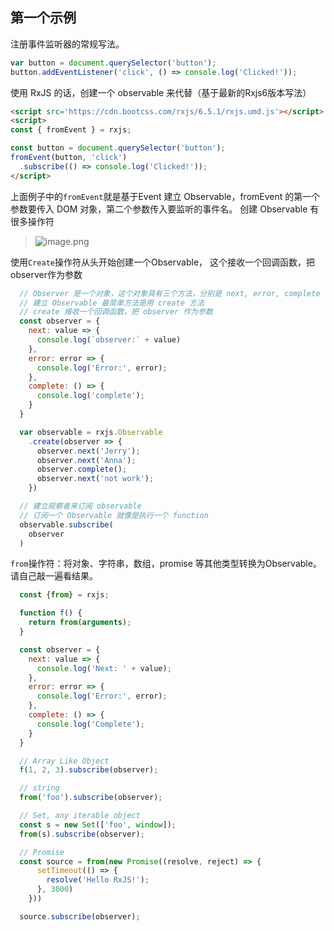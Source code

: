 ## 第一个示例
注册事件监听器的常规写法。
```javascript
var button = document.querySelector('button');
button.addEventListener('click', () => console.log('Clicked!'));
```
使用 RxJS 的话，创建一个 observable 来代替（基于最新的Rxjs6版本写法）
```html
<script src='https://cdn.bootcss.com/rxjs/6.5.1/rxjs.umd.js'></script>
<script>
const { fromEvent } = rxjs;

const button = document.querySelector('button');
fromEvent(button, 'click')
  .subscribe(() => console.log('Clicked!'));
</script>
```

上面例子中的`fromEvent`就是基于Event 建立 Observable，fromEvent 的第一个参数要传入 DOM 对象，第二个参数传入要监听的事件名。
创建 Observable 有很多操作符
> ![image.png](https://hexo-blog.pek3b.qingstor.com/upload_images/71414-4d9152d109b45dc5.png?imageMogr2/auto-orient/strip%7CimageView2/2/w/1240)

使用`Create`操作符从头开始创建一个Observable， 这个接收一个回调函数，把observer作为参数

```javascript
  // Observer 是一个对象，这个对象具有三个方法，分别是 next, error, complete
  // 建立 Observable 最简单方法是用 create 方法
  // create 接收一个回调函数，把 observer 作为参数
  const observer = {
    next: value => {
      console.log(`observer:` + value)
    },
    error: error => {
      console.log('Error:', error);
    },
    complete: () => {
      console.log('complete');
    }
  }

  var observable = rxjs.Observable
    .create(observer => {
      observer.next('Jerry');
      observer.next('Anna');
      observer.complete();
      observer.next('not work');
    })

  // 建立观察者来订阅 observable
  // 订阅一个 Observable 就像是执行一个 function
  observable.subscribe(
    observer
  )
```

`from`操作符：将对象、字符串，数组，promise 等其他类型转换为Observable。
请自己敲一遍看结果。
```javascript
  const {from} = rxjs;

  function f() {
    return from(arguments);
  }

  const observer = {
    next: value => {
      console.log('Next: ' + value);
    },
    error: error => {
      console.log('Error:', error);
    },
    complete: () => {
      console.log('Complete');
    }
  }

  // Array Like Object
  f(1, 2, 3).subscribe(observer);

  // string
  from('foo').subscribe(observer);

  // Set, any iterable object
  const s = new Set(['foo', window]);
  from(s).subscribe(observer);

  // Promise
  const source = from(new Promise((resolve, reject) => {
      setTimeout(() => {
        resolve('Hello RxJS!');
      }, 3000)
    }))

  source.subscribe(observer);
```
